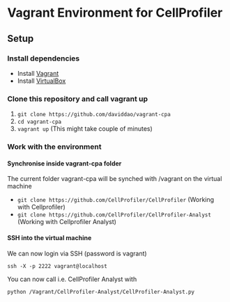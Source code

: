 # Vagrant Environment for CellProfiler

## Setup
### Install dependencies
- Install [Vagrant](https://www.vagrantup.com/)
- Install [VirtualBox](https://www.virtualbox.org/wiki/Downloads)

### Clone this repository and call vagrant up
1. ```git clone https://github.com/daviddao/vagrant-cpa```
2. ```cd vagrant-cpa```
3. ```vagrant up``` (This might take couple of minutes)

### Work with the environment

#### Synchronise inside vagrant-cpa folder
The current folder vagrant-cpa will be synched with /vagrant on the virtual machine
- ```git clone https://github.com/CellProfiler/CellProfiler``` (Working with Cellprofiler)
- ```git clone https://github.com/CellProfiler/CellProfiler-Analyst``` (Working with Cellprofiler Analyst)

#### SSH into the virtual machine

We can now login via SSH (password is vagrant)
```
ssh -X -p 2222 vagrant@localhost 
``` 


You can now call i.e. CellProfiler Analyst with 

```
python /Vagrant/CellProfiler-Analyst/CellProfiler-Analyst.py
```


